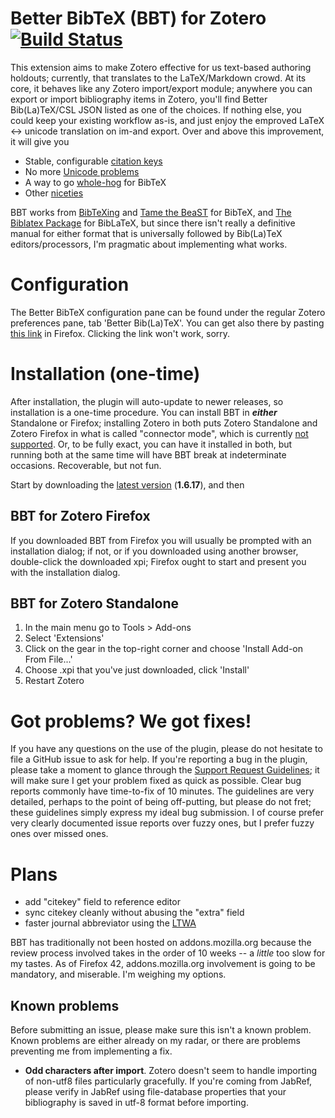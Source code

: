 # Better BibTeX (BBT) for Zotero [![Build Status](https://travis-ci.org/ZotPlus/zotero-better-bibtex.svg?branch=master)](https://travis-ci.org/ZotPlus/zotero-better-bibtex)

This extension aims to make Zotero effective for us text-based authoring holdouts; currently, that translates to the
LaTeX/Markdown crowd. At its core, it behaves like any Zotero import/export module; anywhere you can export or import bibliography items in Zotero, you'll find Better Bib(La)TeX/CSL JSON
listed as one of the choices. If nothing else, you could keep your existing workflow as-is, and just enjoy the emproved
LaTeX &lt;-&gt; unicode translation on im-and export. Over and above this improvement, it will give you

* Stable, configurable [citation keys](https://zotplus.github.io/better-bibtex/citation-keys.html)
* No more [Unicode problems](https://zotplus.github.io/better-bibtex/unicode.html)
* A way to go [whole-hog](https://zotplus.github.io/better-bibtex/hardcore.html) for BibTeX
* Other [niceties](https://zotplus.github.io/better-bibtex/niceties.html)

BBT works from [BibTeXing](http://ctan.cs.uu.nl/biblio/bibtex/base/btxdoc.pdf) and [Tame the
BeaST](http://www.lsv.ens-cachan.fr/~markey/BibTeX/doc/ttb_en.pdf) for BibTeX, and
[The Biblatex Package](http://ctan.mirrorcatalogs.com/macros/latex/contrib/biblatex/doc/biblatex.pdf) for BibLaTeX, but
since there isn't really a definitive manual for either format that is universally followed by Bib(La)TeX
editors/processors, I'm pragmatic about implementing what works.

# Configuration

The Better BibTeX configuration pane can be found under the regular Zotero preferences pane, tab 'Better Bib(La)TeX'.
You can get also there by pasting [this link](https://zotplus.github.io/better-bibtex/chrome://zotero/content/preferences/preferences.xul#better-bibtex) in
Firefox. Clicking the link won't work, sorry.

# Installation (one-time)

After installation, the plugin will auto-update to newer releases, so installation is a one-time procedure. You can
install BBT in ***either*** Standalone or Firefox; installing Zotero in both puts Zotero Standalone and Zotero Firefox in
what is called "connector mode", which is currently [not
supported](https://github.com/ZotPlus/zotero-better-bibtex/issues/143). Or, to be fully exact, you can have it installed
in both, but running both at the same time will have BBT break at indeterminate occasions. Recoverable, but not fun.

Start by downloading the [latest version](https://github.com/ZotPlus/zotero-better-bibtex/releases/download/1.6.17/zotero-better-bibtex-1.6.17.xpi) (**1.6.17**), and then

## BBT for Zotero Firefox

If you downloaded BBT from Firefox you will usually be prompted with an installation dialog; if not, or if you
downloaded using another browser, double-click the downloaded xpi; Firefox ought to start and present you with the installation dialog.

## BBT for Zotero Standalone

1. In the main menu go to Tools > Add-ons
2. Select 'Extensions'
3. Click on the gear in the top-right corner and choose 'Install Add-on From File...'
4. Choose .xpi that you've just downloaded, click 'Install'
5. Restart Zotero

# Got problems? We got fixes!

If you have any questions on the use of the plugin, please do not hesitate to file a GitHub issue to ask for help. If
you're reporting a bug in the plugin, please take a moment to glance through the [Support Request Guidelines](https://zotplus.github.io/support.html); it will
make sure I get your problem fixed as quick as possible. Clear bug reports commonly have time-to-fix of 10 minutes. The
guidelines are very detailed, perhaps to the point of being off-putting, but please do not fret; these guidelines
simply express my ideal bug submission. I of course prefer very clearly documented issue reports over fuzzy ones, but I
prefer fuzzy ones over missed ones.

# Plans

* add "citekey" field to reference editor
* sync citekey cleanly without abusing the "extra" field
* faster journal abbreviator using the [LTWA](http://www.issn.org/services/online-services/access-to-the-ltwa/)

BBT has traditionally not been hosted on addons.mozilla.org because the review process involved takes in the order of 10
weeks -- a *little* too slow for my tastes. As of Firefox 42, addons.mozilla.org involvement is going to be mandatory,
and miserable. I'm weighing my options.

## Known problems

Before submitting an issue, please make sure this isn't a known problem. Known problems are either already on my radar,
or there are problems preventing me from implementing a fix.

* **Odd characters after import**. Zotero doesn't seem to handle importing of non-utf8 files particularly gracefully. If
  you're coming from JabRef, please verify in JabRef using file-database properties that your bibliography is saved in
  utf-8 format before importing.

<script type="text/javascript">

  switch (window.location.hash.trim()) {
    case '#xpi':
      window.location = 'https://github.com/ZotPlus/zotero-better-bibtex/releases/download/1.6.17/zotero-better-bibtex-1.6.17.xpi';
      break;
    case '#debug':
      window.location = 'https://drive.google.com/a/iris-advies.com/folderview?id=0B8tW4NMPfEosfkFETUV0V2l0N3NHZHEyQk5SUm03TjZmS1RoVmlBTmdHclUtcTRzZ2VHclU&usp=drive_web#list';
      break;
  }

</script>
